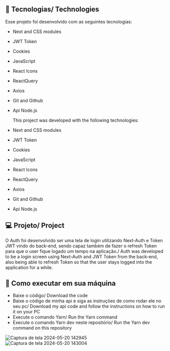 ## 🚀 Tecnologias/ Technologies

Esse projeto foi desenvolvido com as seguintes tecnologias:

- Next and CSS modules
- JWT Token
- Cookies
- JavaScript
- React Icons
- ReactQuery
- Axios
- Git and Github
- Api Node.js 

  This project was developed with the following technologies:

- Next and CSS modules
- JWT Token
- Cookies
- JavaScript
- React Icons
- ReactQuery
- Axios
- Git and Github
- Api Node.js 

## 💻 Projeto/ Project

O Auth foi desenvolvido ser uma tela de login utilizando Next-Auth e Token JWT vindo do back-end, sendo capaz também de fazer o refresh Token para que o user fique logado um tempo na aplicação./ Auth was developed to be a login screen using Next-Auth and JWT Token from the back-end, also being able to refresh Token so that the user stays logged into the application for a while.

## 🔖 Como executar em sua máquina
- Baixe o código/ Download the code
- Baixe o código de minha api e siga as instruções de como rodar ele no seu pc/ Download my api code and follow the instructions on how to run it on your PC
- Execute o comando Yarn/ Run the Yarn command
- Execute o comando Yarn dev neste repositório/ Run the Yarn dev command on this repository

![Captura de tela 2024-05-20 142945](https://github.com/annamarcomini/auth/assets/116853315/f325b110-2cdf-468b-bce4-55ff39dcf7e4)
![Captura de tela 2024-05-20 143004](https://github.com/annamarcomini/auth/assets/116853315/f7fef28a-603f-4c8a-8e72-125fc0ac6f70)

  


